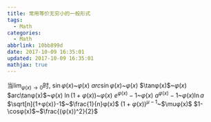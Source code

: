 ```yaml
---
title: 常用等价无穷小的一般形式
tags:
  - Math
categories:
  - Math
abbrlink: 10bb899d
date: 2017-10-09 16:35:01
updated: 2017-10-09 16:35:01
mathjax: true
---
```

当$\lim_{φ(x)\to0}$时,
$\sin φ(x)$~$φ(x)$
$arc\sin φ(x)$~$φ(x)$
$\tanφ(x)$~$φ(x)$
$arc\tanφ(x)$~$φ(x)$
$\ln(1+φ(x))$~$φ(x)$
$e^{φ(x)}-1$~$φ(x)$
$a^{φ(x)}-1$~$φ(x)\ln a$
$\sqrt[n]{1+φ(x)}-1$~$\frac{1}{n}φ(x)$
$(1+φ(x))^{\mu-1}$~$\muφ(x)$ 
$1-\cosφ(x)$~$\frac{(φ(x))^2}{2}$
